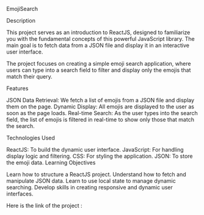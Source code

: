 EmojiSearch

Description

This project serves as an introduction to ReactJS, designed to familiarize you with the fundamental concepts of this powerful JavaScript library. The main goal is to fetch data from a JSON file and display it in an interactive user interface.

The project focuses on creating a simple emoji search application, where users can type into a search field to filter and display only the emojis that match their query.

Features

JSON Data Retrieval: We fetch a list of emojis from a JSON file and display them on the page.
Dynamic Display: All emojis are displayed to the user as soon as the page loads.
Real-time Search: As the user types into the search field, the list of emojis is filtered in real-time to show only those that match the search.

Technologies Used

ReactJS: To build the dynamic user interface.
JavaScript: For handling display logic and filtering.
CSS: For styling the application.
JSON: To store the emoji data.
Learning Objectives

Learn how to structure a ReactJS project.
Understand how to fetch and manipulate JSON data.
Learn to use local state to manage dynamic searching.
Develop skills in creating responsive and dynamic user interfaces.

Here is the link of the project : 
